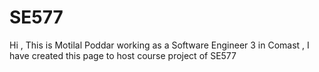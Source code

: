# SE577

Hi , This is Motilal Poddar working as a Software Engineer 3 in Comast , I have created this page to host course project of SE577 
